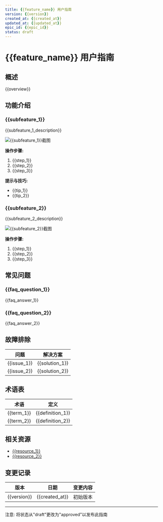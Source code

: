 ```yaml
---
title: {{feature_name}} 用户指南
version: {{version}}
created_at: {{created_at}}
updated_at: {{updated_at}}
epic_id: {{epic_id}}
status: draft
---
```


# {{feature_name}} 用户指南

## 概述

{{overview}}

## 功能介绍

### {{subfeature_1}}

{{subfeature_1_description}}

![{{subfeature_1}}截图]({{screenshot_path_1}})

**操作步骤:**

1. {{step_1}}
2. {{step_2}}
3. {{step_3}}

**提示与技巧:**

- {{tip_1}}
- {{tip_2}}

### {{subfeature_2}}

{{subfeature_2_description}}

![{{subfeature_2}}截图]({{screenshot_path_2}})

**操作步骤:**

1. {{step_1}}
2. {{step_2}}
3. {{step_3}}

## 常见问题

### {{faq_question_1}}

{{faq_answer_1}}

### {{faq_question_2}}

{{faq_answer_2}}

## 故障排除

| 问题 | 解决方案 |
| ---- | -------- |
| {{issue_1}} | {{solution_1}} |
| {{issue_2}} | {{solution_2}} |

## 术语表

| 术语 | 定义 |
| ---- | ---- |
| {{term_1}} | {{definition_1}} |
| {{term_2}} | {{definition_2}} |

## 相关资源

- [{{resource_1}}]({{resource_1_url}})
- [{{resource_2}}]({{resource_2_url}})

## 变更记录

| 版本 | 日期 | 变更内容 |
| ---- | ---- | -------- |
| {{version}} | {{created_at}} | 初始版本 |

---
注意: 将状态从"draft"更改为"approved"以发布此指南
